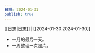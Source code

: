 ```yaml
---
日期: 2024-01-31
publish: true
---
```

[[日志|日志]] | [[2024-01-30|2024-01-30]]  
- 一月的最后一天。  
- 一周整理一次照片。  
